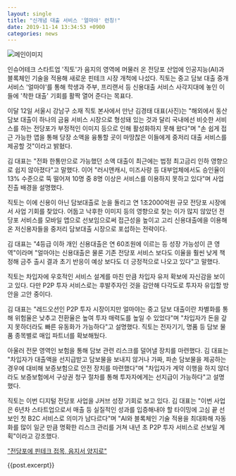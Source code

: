 ```yaml
---
layout: single
title: "신개념 대출 서비스 '얼마야' 런칭!"
date: 2019-11-14 13:34:53 +0900
categories: news
---
```


![메인이미지]({{site.baseurl}}/assets/img/news/launching.png)

인슈어테크 스타트업 '직토'가 음지의 영역에 머물러 온 전당포 산업에 인공지능(AI)과 블록체인 기술을 적용해 새로운 핀테크 시장 개척에 나섰다. 직토는 중고 담보 대출 중개 서비스 '얼마야'를 통해 학생과 주부, 프리랜서 등 신용대출 서비스 사각지대에 놓인 이들에 '착한 대출' 기회를 활짝 열어 준다는 목표다.
 
이달 12일 서울시 강남구 소재 직토 본사에서 만난 김경태 대표(사진)는 "해외에서 동산 담보 대출이 하나의 금융 서비스 시장으로 형성돼 있는 것과 달리 국내에선 비슷한 서비스를 하는 전당포가 부정적인 이미지 등으로 인해 활성화하지 못해 왔다"며 "손 쉽게 접근 가능한 앱을 통해 당장 소액을 융통할 곳이 마땅찮은 이들에게 중저리 대출 서비스를 제공할 것"이라고 밝혔다.

김 대표는 "전화 한통만으로 가능했던 소액 대출이 최근에는 법정 최고금리 인하 영향으로 쉽지 않아졌다"고 말했다. 이어 "러시앤캐시, 미즈사랑 등 대부업체에서도 승인율이 13% 수준으로 뚝 떨어져 10명 중 8명 이상은 서비스를 이용하지 못하고 있다"며 사업 진출 배경을 설명했다.

직토는 이에 신용이 아닌 담보대출로 눈을 돌리고 연 1조2000억원 규모 전당포 시장에서 사업 기회를 찾았다. 어둡고 낙후한 이미지 등의 영향으로 찾는 이가 많지 않았던 전당포 서비스를 모바일 앱으로 선보임으로써 접근성을 높이고 고리 신용대출에을 이용해 온 저신용자들을 중저리 담보대출 시장으로 포섭하는 전략이다.

김 대표는 "4등급 이하 개인 신용대출은 연 60조원에 이르는 등 성장 가능성이 큰 영역"이라며 "얼마야는 신용대출은 물론 기존 전당포 서비스 보다도 이율을 훨씬 낮게 책정해 금주 출시 결과 초기 반응이 예상 보다도 더 긍정적으로 나오고 있다"고 말했다.

직토는 차입자에 우호적인 서비스 설계를 마친 만큼 차입자 유저 확보에 자신감을 보이고 있다. 다만 P2P 투자 서비스로는 후발주자인 것을 감안해 다각도로 투자자 유입할 방안을 고안 중이다.

김 대표는 "레드오션인 P2P 투자 시장이지만 얼마야는 중고 담보 대출이란 차별화를 통해 위험율은 낮추고 전환율은 높여 투자 매력도를 높일 수 있었다"며 "차입자가 돈을 갚지 못하더라도 빠른 유동화가 가능하다"고 설명했다. 직토는 전자기기, 명품 등 담보 물품 종목별로 매입 파트너를 확보해뒀다.

아울러 전문 영역인 보험을 통해 담보 관련 리스크를 덜어낼 장치를 마련했다. 김 대표는 "차입자가 대출액을 선지급받고 담보물을 보내지 않거나 가짜, 파손 담보물을 제공하는 경우에 대비해 보증보험으로 안전 장치를 마련했다"며 "차입자가 계약 이행을 하지 않더라도 보증보험에서 구상권 청구 절차를 통해 투자자에게는 선지급이 가능하다"고 설명했다.

직토는 이번 디지털 전당포 사업을 J커브 성장 기회로 보고 있다. 김 대표는 "이번 사업은 6년차 스타트업으로서 매출 등 실질적인 성과를 입증해내야 할 타이밍에 고심 끝 선보인 첫 B2C 서비스로 의미가 남다르다"며 "AI와 블록체인 기술 적용을 최대화해 자동화를 많이 일군 만큼 명확한 리스크 관리를 거쳐 내년 초 P2P 투자 서비스로 선보일 계획"이라고 강조했다.

["전당포에 핀테크 접목, 음지서 양지로"](http://www.thebell.co.kr/free/content/ArticleView.asp?key=201911130100024420001527&svccode=00&page=1&sort=thebell_check_time)

{{post.excerpt}}